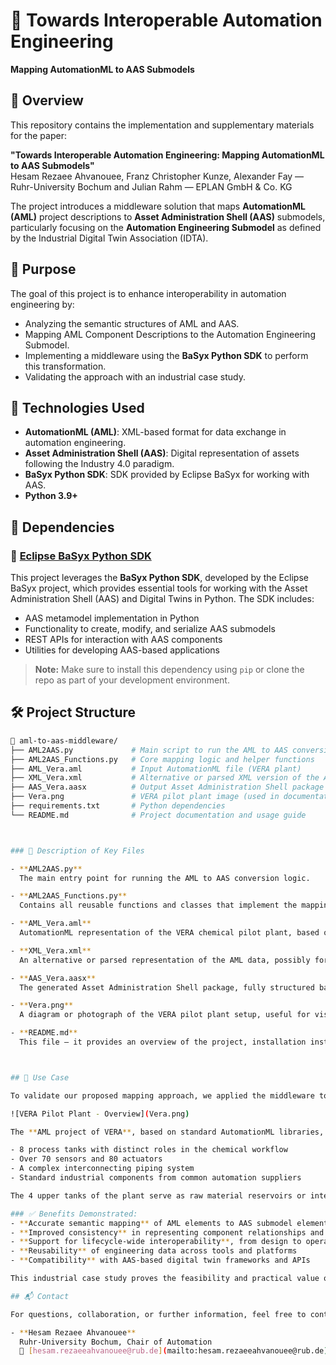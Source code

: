 # 🔗 Towards Interoperable Automation Engineering  
**Mapping AutomationML to AAS Submodels**

## 📄 Overview

This repository contains the implementation and supplementary materials for the paper:

**"Towards Interoperable Automation Engineering: Mapping AutomationML to AAS Submodels"**  
Hesam Rezaee Ahvanouee, Franz Christopher Kunze, Alexander Fay — Ruhr-University Bochum and Julian Rahm — EPLAN GmbH & Co. KG

The project introduces a middleware solution that maps **AutomationML (AML)** project descriptions to **Asset Administration Shell (AAS)** submodels, particularly focusing on the **Automation Engineering Submodel** as defined by the Industrial Digital Twin Association (IDTA).

## 🎯 Purpose

The goal of this project is to enhance interoperability in automation engineering by:
- Analyzing the semantic structures of AML and AAS.
- Mapping AML Component Descriptions to the Automation Engineering Submodel.
- Implementing a middleware using the **BaSyx Python SDK** to perform this transformation.
- Validating the approach with an industrial case study.

## 🧩 Technologies Used

- **AutomationML (AML)**: XML-based format for data exchange in automation engineering.
- **Asset Administration Shell (AAS)**: Digital representation of assets following the Industry 4.0 paradigm.
- **BaSyx Python SDK**: SDK provided by Eclipse BaSyx for working with AAS.
- **Python 3.9+**

## 🧰 Dependencies

### 🔗 [Eclipse BaSyx Python SDK](https://github.com/eclipse-basyx/basyx-python-sdk)

This project leverages the **BaSyx Python SDK**, developed by the Eclipse BaSyx project, which provides essential tools for working with the Asset Administration Shell (AAS) and Digital Twins in Python. The SDK includes:

- AAS metamodel implementation in Python
- Functionality to create, modify, and serialize AAS submodels
- REST APIs for interaction with AAS components
- Utilities for developing AAS-based applications

> **Note:** Make sure to install this dependency using `pip` or clone the repo as part of your development environment.



## 🛠️ Project Structure

```bash
📁 aml-to-aas-middleware/
├── AML2AAS.py             # Main script to run the AML to AAS conversion
├── AML2AAS_Functions.py   # Core mapping logic and helper functions
├── AML_Vera.aml           # Input AutomationML file (VERA plant)
├── XML_Vera.xml           # Alternative or parsed XML version of the AML project
├── AAS_Vera.aasx          # Output Asset Administration Shell package
├── Vera.png               # VERA pilot plant image (used in documentation)
├── requirements.txt       # Python dependencies
└── README.md              # Project documentation and usage guide



### 📝 Description of Key Files

- **AML2AAS.py**  
  The main entry point for running the AML to AAS conversion logic.

- **AML2AAS_Functions.py**  
  Contains all reusable functions and classes that implement the mapping and data handling.

- **AML_Vera.aml**  
  AutomationML representation of the VERA chemical pilot plant, based on standard AML libraries.

- **XML_Vera.xml**  
  An alternative or parsed representation of the AML data, possibly for easier manipulation or validation.

- **AAS_Vera.aasx**  
  The generated Asset Administration Shell package, fully structured based on the Automation Engineering Submodel.

- **Vera.png**  
  A diagram or photograph of the VERA pilot plant setup, useful for visual reference in the use case.

- **README.md**  
  This file – it provides an overview of the project, installation instructions, and usage details.



## 🧪 Use Case

To validate our proposed mapping approach, we applied the middleware to a real-world automation project: the **VERA chemical pilot plant** (*Verfahrenstechnische Pilotanlage*), a modular process engineering test facility.

![VERA Pilot Plant - Overview](Vera.png)

The **AML project of VERA**, based on standard AutomationML libraries, served as the input for our transformation. This pilot plant includes:

- 8 process tanks with distinct roles in the chemical workflow
- Over 70 sensors and 80 actuators
- A complex interconnecting piping system
- Standard industrial components from common automation suppliers

The 4 upper tanks of the plant serve as raw material reservoirs or intermediate storage units, feeding processes downstream. The rich structural data encoded in AML—including topology, component hierarchy, and connectivity—was successfully translated into the **Automation Engineering Submodel** format using our middleware.

### ✅ Benefits Demonstrated:
- **Accurate semantic mapping** of AML elements to AAS submodel elements
- **Improved consistency** in representing component relationships and functions
- **Support for lifecycle-wide interoperability**, from design to operation
- **Reusability** of engineering data across tools and platforms
- **Compatibility** with AAS-based digital twin frameworks and APIs

This industrial case study proves the feasibility and practical value of our middleware solution, showcasing how AML-based projects can be enriched with AAS features such as security, multi-format support, and lifecycle integration.

## 📬 Contact

For questions, collaboration, or further information, feel free to contact us:

- **Hesam Rezaee Ahvanouee**  
  Ruhr-University Bochum, Chair of Automation  
  📧 [hesam.rezaeeahvanouee@rub.de](mailto:hesam.rezaeeahvanouee@rub.de)




